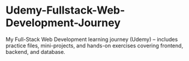 # Udemy-Fullstack-Web-Development-Journey
My Full-Stack Web Development learning journey (Udemy) – includes practice files, mini-projects, and hands-on exercises covering frontend, backend, and database.
 
 

